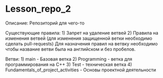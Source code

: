 # Lesson_repo_2
Описание:
	Репозиторий для чего-то

Существующие правила:
	1) Запрет на удаление ветвей 
	2) Правила на изменения ветвей (для изменения защищенной ветки необходимо сделать pull-requests)
Для назначения правил на ветвку необходимо чтобы название ветви была на английском и без пробелов.

Ветви:
	1) main - Базовая ветка
	2) Programming - ветка для программирования на C++
	3) Test - техническая ветка
 	4) Fundamentals_of_project_activities - Основы проектной деятельности
